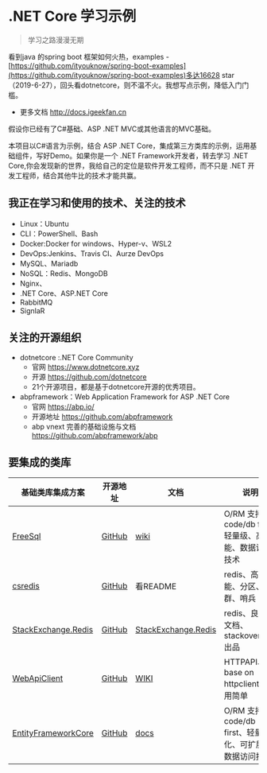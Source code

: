 # .NET Core  学习示例

> 学习之路漫漫无期

看到java 的spring boot 框架如何火热，examples - [https://github.com/ityouknow/spring-boot-examples](https://github.com/ityouknow/spring-boot-examples)多达16628 star（2019-6-27），回头看dotnetcore，则不温不火。我想写点示例，降低入门门槛。

- 更多文档 http://docs.igeekfan.cn

假设你已经有了C#基础、ASP .NET MVC或其他语言的MVC基础。 

本项目以C#语言为示例，结合 ASP .NET Core，集成第三方类库的示例，运用基础组件，写好Demo。如果你是一个 .NET Framework开发者，转去学习 .NET Core,你会发现新的世界，我给自己的定位是软件开发工程师，而不只是 .NET 开发工程师，结合其他牛比的技术才能共赢。


## 我正在学习和使用的技术、关注的技术
- Linux：Ubuntu
- CLI：PowerShell、Bash
- Docker:Docker for windows、Hyper-v、WSL2
- DevOps:Jenkins、Travis CI、Aurze DevOps
- MySQL、Mariadb
- NoSQL：Redis、MongoDB
- Nginx、
- .NET Core、ASP.NET Core
- RabbitMQ
- SignlaR

## 关注的开源组织

- dotnetcore :.NET Core Community
    - 官网 https://www.dotnetcore.xyz
    - 开源 https://github.com/dotnetcore
    - 21个开源项目，都是基于dotnetcore开源的优秀项目。
- abpframework：Web Application Framework for ASP .NET Core 
    - 官网 https://abp.io/
    - 开源地址 https://github.com/abpframework
    - abp vnext 完善的基础设施与文档  https://github.com/abpframework/abp
## 要集成的类库
|基础类库集成方案|开源地址|文档|说明|
|---|---|---|---|
|[FreeSql]()| [GitHub](https://github.com/2881099/FreeSql)|[wiki](https://github.com/2881099/FreeSql/wiki)|O/RM 支持code/db first,轻量级、高性能、数据访问技术|
|[csredis]()|[GitHub](https://github.com/2881099/csredis)|看README|redis、高性能、分区、集群、哨兵|
|[StackExchange.Redis]()|[GitHub](https://github.com/StackExchange/StackExchange.Redis)|[StackExchange.Redis](https://stackexchange.github.io/StackExchange.Redis/)|redis、良好的文档、stackoverflow出品|
|[WebApiClient]()| [GitHub](https://github.com/dotnetcore/WebApiClient)|[WIKI](https://github.com/dotnetcore/WebApiClient/wiki)|HTTPAPI、base on httpclient、使用简单|
|[EntityFrameworkCore]()|[GitHub](https://github.com/aspnet/EntityFrameworkCore)|[docs](https://docs.microsoft.com/ef/core)|O/RM 支持code/db first、轻量化、可扩展、数据访问技术|

